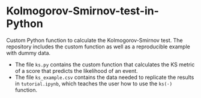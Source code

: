 # Kolmogorov-Smirnov-test-in-Python

Custom Python function to calculate the Kolmogorov-Smirnov test. The repository includes the custom function as well as a reproducible example with dummy data.

- The file `ks.py` contains the custom function that calculates the KS metric of a score that predicts the likelihood of an event.
- The file `ks_example.csv` contains the data needed to replicate the results in `tutorial.ipynb`, which teaches the user how to use the `ks(·)` function.
